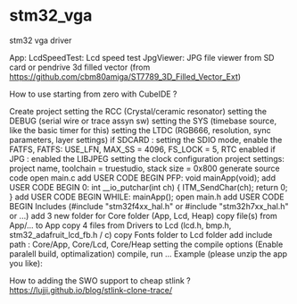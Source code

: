 # stm32_vga

stm32 vga driver

App:
LcdSpeedTest: Lcd speed test
JpgViewer: JPG file viewer from SD card or pendrive
3d filled vector (from https://github.com/cbm80amiga/ST7789_3D_Filled_Vector_Ext)

How to use starting from zero with CubeIDE ?

Create project
setting the RCC (Crystal/ceramic resonator)
setting the DEBUG (serial wire or trace assyn sw)
setting the SYS (timebase source, like the basic timer for this)
setting the LTDC (RGB666, resolution, sync parameters, layer settings)
if SDCARD : setting the SDIO mode, enable the FATFS, FATFS: USE_LFN, MAX_SS = 4096, FS_LOCK = 5, RTC enabled
if JPG : enabled the LIBJPEG
setting the clock configuration
project settings: project name, toolchain = truestudio, stack size = 0x800
generate source code
open main.c
add USER CODE BEGIN PFP: void mainApp(void);
add USER CODE BEGIN 0: int __io_putchar(int ch) { ITM_SendChar(ch); return 0; }
add USER CODE BEGIN WHILE: mainApp();
open main.h
add USER CODE BEGIN Includes (#include "stm32f4xx_hal.h" or #include "stm32h7xx_hal.h" or ...)
add 3 new folder for Core folder (App, Lcd, Heap)
copy file(s) from App/... to App
copy 4 files from Drivers to Lcd (lcd.h, bmp.h, stm32_adafruit_lcd_fb.h / c)
copy Fonts folder to Lcd folder
add include path : Core/App, Core/Lcd, Core/Heap
setting the compile options (Enable paralell build, optimalization)
compile, run ...
Example (please unzip the app you like):

How to adding the SWO support to cheap stlink ? https://lujji.github.io/blog/stlink-clone-trace/